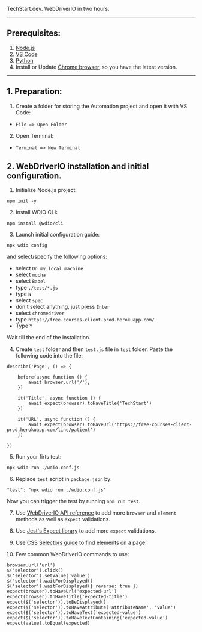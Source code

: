 TechStart.dev. WebDriverIO in two hours.

---
## Prerequisites:
1. [Node.js](https://youtu.be/dUEHCy9gDYQ)
2. [VS Code](https://youtu.be/TjNZKtAHyA4)
3. [Python](https://youtu.be/-hq23wpsnjY)
5. Install or Update [Chrome browser](https://www.google.com/chrome/), so you have the latest version.

---
## 1. Preparation:
1. Create a folder for storing the Automation project and open it with VS Code:
  - `File => Open Folder`

2. Open Terminal:
  - `Terminal => New Terminal`

## 2. WebDriverIO installation and initial configuration.
1. Initialize Node.js project:
````
npm init -y
````

2. Install WDIO CLI:
````
npm install @wdio/cli
````

3. Launch initial configuration guide:
````
npx wdio config
````
and select/specify the following options:
- select `On my local machine`
- select `mocha`
- select `Babel`
- type `./test/*.js`
- type `N`
- select `spec`
- don't select anything, just press `Enter`
- select `chromedriver`
- type `https://free-courses-client-prod.herokuapp.com/`
- Type `Y`

Wait till the end of the installation.

4. Create `test` folder and then `test.js` file in `test` folder. Paste the following code into the file:
````
describe('Page', () => {

    before(async function () {
        await browser.url('/');
    })

    it('Title', async function () {
        await expect(browser).toHaveTitle('TechStart')
    })

    it('URL', async function () {
        await expect(browser).toHaveUrl('https://free-courses-client-prod.herokuapp.com/line/patient')
    })

})
````

5. Run your firts test:
````
npx wdio run ./wdio.conf.js
````

6. Replace `test` script in `package.json` by:
````
"test": "npx wdio run ./wdio.conf.js"
````
Now you can trigger the test by running `npm run test`.

7. Use [WebDriverIO API reference](https://webdriver.io/docs/api) to add more `browser` and `element` methods as well as `expect` validations.

8. Use [Jest's Expect library](https://jestjs.io/docs/expect) to add more `expect` validations.

9. Use [CSS Selectors guide](https://dev.to/neutrino2211/using-css-selectors-in-javascript-3hlm) to find elements on a page.

10. Few common WebDriverIO commands to use:
````
browser.url('url')
$('selector').click()
$('selector').setValue('value')
$('selector').waitForDisplayed()
$('selector').waitForDisplayed({ reverse: true })
expect(browser).toHaveUrl('expected-url')
expect(browser).toHaveTitle('expected-title')
expect($('selector')).toBeDisplayed()
expect($('selector')).toHaveAttribute('attributeName', 'value')
expect($('selector')).toHaveText('expected-value')
expect($('selector')).toHaveTextContaining('expected-value')
expect(value).toEqual(expected)
````
